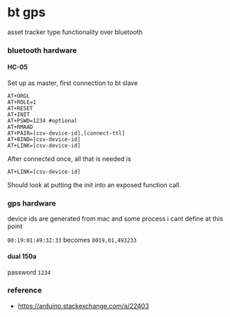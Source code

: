 bt gps
===

asset tracker type functionality over bluetooth



### bluetooth hardware

#### HC-05

Set up as master, first connection to bt slave

```
AT+ORGL
AT+ROLE=1
AT+RESET
AT+INIT
AT+PSWD=1234 #optional
AT+RMAAD
AT+PAIR=[csv-device-id],[connect-ttl]
AT+BIND=[csv-device-id]
AT+LINK=[csv-device-id]
```

After connected once, all that is needed is

```
AT+LINK=[csv-device-id]
```

Should look at putting the init into an exposed function call.

### gps hardware

device ids are generated from mac and some process i cant define at this point

`00:19:01:49:32:33` becomes `0019,01,493233`

#### dual 150a

password `1234`


### reference

- https://arduino.stackexchange.com/a/22403
